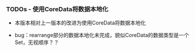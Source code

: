 ### TODOs - 使用CoreData将数据本地化

* 本版本相对上一版本的改进为使用CoreData将数据本地化

* bug：rearrange部分的数据本地化未完成，貌似CoreData的数据类型是一个Set，无视顺序？？

